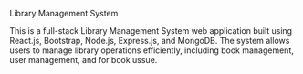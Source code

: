 Library Management System

This is a full-stack Library Management System web application built using React.js, Bootstrap, Node.js, Express.js, and MongoDB. The system allows users to manage library operations efficiently, including book management, user management, and for book ussue.
